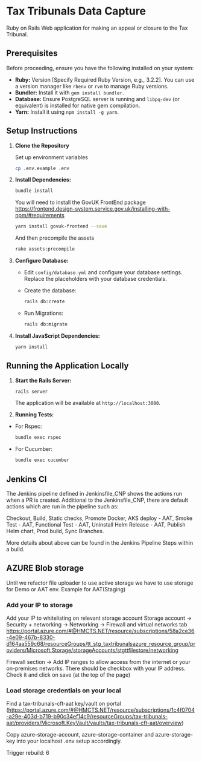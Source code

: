 # Tax Tribunals Data Capture


Ruby on Rails Web application for making an appeal or closure to the Tax Tribunal.

## Prerequisites

Before proceeding, ensure you have the following installed on your system:

* **Ruby:** Version [Specify Required Ruby Version, e.g., 3.2.2]. You can use a version manager like `rbenv` or `rvm` to manage Ruby versions.
* **Bundler:** Install it with `gem install bundler`.
* **Database:** Ensure PostgreSQL server is running and `libpq-dev` (or equivalent) is installed for native gem compilation.
* **Yarn:** Install it using `npm install -g yarn`.

## Setup Instructions

1.  **Clone the Repository**

    Set up environment variables 
    ```bash
    cp .env.example .env
    ```

2.  **Install Dependencies:**

    ```bash
    bundle install
    ```
    You will need to install the GovUK FrontEnd package
    https://frontend.design-system.service.gov.uk/installing-with-npm/#requirements

    ```bash
    yarn install govuk-frontend --save
    ```

    And then precompile the assets

    ```bash
    rake assets:precompile
    ```
3.  **Configure Database:**

    * Edit `config/database.yml` and configure your database settings. Replace the placeholders with your database credentials.

    * Create the database:

        ```bash
        rails db:create
        ```

    * Run Migrations:
        ```bash
        rails db:migrate
        ```

4.  **Install JavaScript Dependencies:**

    ```bash
    yarn install
    ```
## Running the Application Locally

1.  **Start the Rails Server:**

    ```bash
    rails server
    ```

    The application will be available at `http://localhost:3000`.

2.  **Running Tests:**

   * For Rspec:
     ```bash
     bundle exec rspec
     ```
   * For Cucumber:
     ```bash
     bundle exec cucumber
     ```

## Jenkins CI ##

The Jenkins pipeline defined in Jenkinsfile_CNP shows the actions run when a PR is created.
Additional to the Jenkinsfile_CNP, there are default actions which are run in the pipeline such as:

Checkout, Build, Static checks, Promote Docker, AKS deploy - AAT, Smoke Test - AAT, Functional Test - AAT, Uninstall Helm Release - AAT, Publish Helm chart, Prod build, Sync Branches.

More details about above can be found in the Jenkins Pipeline Steps within a build.

## AZURE Blob storage ##

Until we refactor file uploader to use active storage we have to use storage for Demo or AAT env.
Example for AAT(Staging)

### Add your IP to storage ###
Add your IP to whitelisting on relevant storage account
Storage account -> Security + networking -> Networking -> Firewall and virtual networks tab
https://portal.azure.com/#@HMCTS.NET/resource/subscriptions/58a2ce36-4e09-467b-8330-d164aa559c68/resourceGroups/tt_stg_taxtribunalsazure_resource_group/providers/Microsoft.Storage/storageAccounts/stgttfilestore/networking

Firewall section -> Add IP ranges to allow access from the internet or your on-premises networks.
There should be checkbox with your IP address. Check it and click on save (at the top of the page)

### Load storage credentials on your local ###
Find a tax-tribunals-cft-aat key/vault on portal (https://portal.azure.com/#@HMCTS.NET/resource/subscriptions/1c4f0704-a29e-403d-b719-b90c34ef14c9/resourceGroups/tax-tribunals-aat/providers/Microsoft.KeyVault/vaults/tax-tribunals-cft-aat/overview)

Copy azure-storage-account, azure-storage-container and azure-storage-key into your localhost .env setup accordingly.

Trigger rebuild: 6